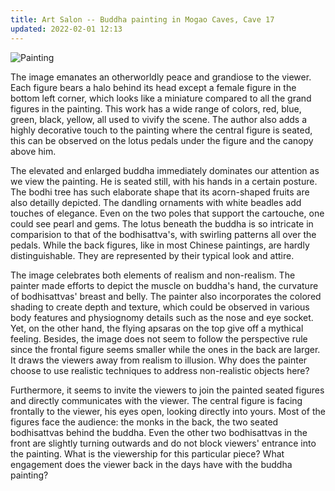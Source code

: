 ```yaml
---
title: Art Salon -- Buddha painting in Mogao Caves, Cave 17
updated: 2022-02-01 12:13
---
```


![Painting](https://media.britishmuseum.org/media/Repository/Documents/2015_7/22_8/2a35b1cb_83d5_44f6_a981_a4dd008d30e0/mid_RFC606.jpg)

The image emanates an otherworldly peace and grandiose to the viewer. Each figure bears a halo behind its head except a female figure in the bottom left corner, which looks like a miniature compared to all the grand figures in the painting. This work has a wide range of colors, red, blue, green, black, yellow, all used to vivify the scene. The author also adds a highly decorative touch to the painting where the central figure is seated, this can be observed on the lotus pedals under the figure and the canopy above him. 

The elevated and enlarged buddha immediately dominates our attention as we view the painting. He is seated still, with his hands in a certain posture. The bodhi tree has such elaborate shape that its acorn-shaped fruits are also detailly depicted. The dandling ornaments with white beadles add touches of elegance. Even on the two poles that support the cartouche, one could see pearl and gems. The lotus beneath the buddha is so intricate in comparision to that of the bodhisattva's, with swirling patterns all over the pedals. While the back figures, like in most Chinese paintings, are hardly distinguishable. They are represented by their typical look and attire. 

The image celebrates both elements of realism and non-realism. The painter made efforts to depict the muscle on buddha's hand, the curvature of bodhisattvas' breast and belly. The painter also incorporates the colored shading to create depth and texture, which could be observed in various body features and physiognomy details such as the nose and eye socket. Yet, on the other hand, the flying apsaras on the top give off a mythical feeling. Besides, the image does not seem to follow the perspective rule since the frontal figure seems smaller while the ones in the back are larger. It draws the viewers away from realism to illusion. Why does the painter choose to use realistic techniques to address non-realistic objects here?

Furthermore, it seems to invite the viewers to join the painted seated figures and directly communicates with the viewer. The central figure is facing frontally to the viewer, his eyes open, looking directly into yours. Most of the figures face the audience: the monks in the back, the two seated bodhisattvas behind the buddha. Even the other two bodhisattvas in the front are slightly turning outwards and do not block viewers' entrance into the painting. What is the viewership for this particular piece? What engagement does the viewer back in the days have with the buddha painting?


